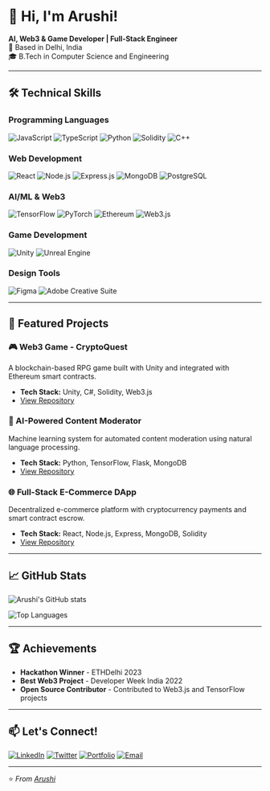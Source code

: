# 👋 Hi, I'm Arushi!

**AI, Web3 & Game Developer | Full-Stack Engineer**  
📍 Based in Delhi, India  
🎓 B.Tech in Computer Science and Engineering

---

## 🛠️ Technical Skills

### Programming Languages
![JavaScript](https://img.shields.io/badge/JavaScript-F7DF1E?style=for-the-badge&logo=javascript&logoColor=black)
![TypeScript](https://img.shields.io/badge/TypeScript-007ACC?style=for-the-badge&logo=typescript&logoColor=white)
![Python](https://img.shields.io/badge/Python-3776AB?style=for-the-badge&logo=python&logoColor=white)
![Solidity](https://img.shields.io/badge/Solidity-363636?style=for-the-badge&logo=solidity&logoColor=white)
![C++](https://img.shields.io/badge/C++-00599C?style=for-the-badge&logo=c%2B%2B&logoColor=white)

### Web Development
![React](https://img.shields.io/badge/React-20232A?style=for-the-badge&logo=react&logoColor=61DAFB)
![Node.js](https://img.shields.io/badge/Node.js-339933?style=for-the-badge&logo=nodedotjs&logoColor=white)
![Express.js](https://img.shields.io/badge/Express.js-000000?style=for-the-badge&logo=express&logoColor=white)
![MongoDB](https://img.shields.io/badge/MongoDB-47A248?style=for-the-badge&logo=mongodb&logoColor=white)
![PostgreSQL](https://img.shields.io/badge/PostgreSQL-316192?style=for-the-badge&logo=postgresql&logoColor=white)

### AI/ML & Web3
![TensorFlow](https://img.shields.io/badge/TensorFlow-FF6F00?style=for-the-badge&logo=tensorflow&logoColor=white)
![PyTorch](https://img.shields.io/badge/PyTorch-EE4C2C?style=for-the-badge&logo=pytorch&logoColor=white)
![Ethereum](https://img.shields.io/badge/Ethereum-3C3C3D?style=for-the-badge&logo=ethereum&logoColor=white)
![Web3.js](https://img.shields.io/badge/Web3.js-F16822?style=for-the-badge&logo=web3dotjs&logoColor=white)

### Game Development
![Unity](https://img.shields.io/badge/Unity-100000?style=for-the-badge&logo=unity&logoColor=white)
![Unreal Engine](https://img.shields.io/badge/Unreal_Engine-0E1128?style=for-the-badge&logo=unrealengine&logoColor=white)

### Design Tools
![Figma](https://img.shields.io/badge/Figma-F24E1E?style=for-the-badge&logo=figma&logoColor=white)
![Adobe Creative Suite](https://img.shields.io/badge/Adobe_Creative_Suite-DA1F26?style=for-the-badge&logo=adobe&logoColor=white)

---

## 🌟 Featured Projects

### 🎮 Web3 Game - CryptoQuest
A blockchain-based RPG game built with Unity and integrated with Ethereum smart contracts.
- **Tech Stack:** Unity, C#, Solidity, Web3.js
- [View Repository](https://github.com/yourusername/cryptoquest)

### 🤖 AI-Powered Content Moderator
Machine learning system for automated content moderation using natural language processing.
- **Tech Stack:** Python, TensorFlow, Flask, MongoDB
- [View Repository](https://github.com/yourusername/ai-content-moderator)

### 🌐 Full-Stack E-Commerce DApp
Decentralized e-commerce platform with cryptocurrency payments and smart contract escrow.
- **Tech Stack:** React, Node.js, Express, MongoDB, Solidity
- [View Repository](https://github.com/yourusername/ecommerce-dapp)

---

## 📈 GitHub Stats

![Arushi's GitHub stats](https://github-readme-stats.vercel.app/api?username=yourusername&show_icons=true&theme=radical)

![Top Languages](https://github-readme-stats.vercel.app/api/top-langs/?username=yourusername&layout=compact&theme=radical)

---

## 🏆 Achievements

- **Hackathon Winner** - ETHDelhi 2023
- **Best Web3 Project** - Developer Week India 2022
- **Open Source Contributor** - Contributed to Web3.js and TensorFlow projects

---

## 📫 Let's Connect!

[![LinkedIn](https://img.shields.io/badge/LinkedIn-0A66C2?style=for-the-badge&logo=linkedin&logoColor=white)](https://www.linkedin.com/in/yourprofile/)
[![Twitter](https://img.shields.io/badge/Twitter-1DA1F2?style=for-the-badge&logo=twitter&logoColor=white)](https://twitter.com/yourhandle)
[![Portfolio](https://img.shields.io/badge/Portfolio-FF7139?style=for-the-badge&logo=firefox&logoColor=white)](https://yourportfolio.com)
[![Email](https://img.shields.io/badge/Email-D14836?style=for-the-badge&logo=gmail&logoColor=white)](mailto:youremail@example.com)

---

⭐️ *From [Arushi](https://github.com/yourusername)*
